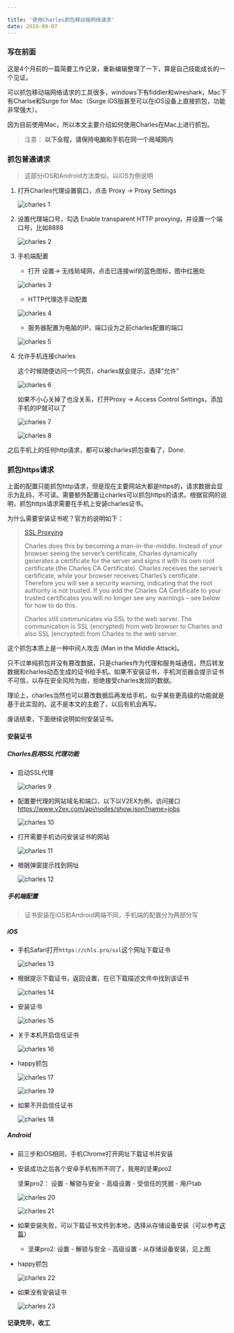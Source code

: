 ```yaml
---

title: '使用Charles抓包移动端网络请求'
date: 2019-09-07
---
```


### 写在前面

这是4个月前的一篇简要工作记录，重新编辑整理了一下，算是自己技能成长的一个见证。

可以抓包移动端网络请求的工具很多，windows下有fiddler和wireshark，Mac下有Charlse和Surge for Mac（Surge iOS版甚至可以在iOS设备上直接抓包，功能非常强大）。

因为目前使用Mac，所以本文主要介绍如何使用Charles在Mac上进行抓包。

> 注意： **以下全程，请保持电脑和手机在同一个局域网内**

### 抓包普通请求

> 这部分iOS和Android方法类似，以iOS为例说明

1. 打开Charles代理设置窗口，点击  Proxy -> Proxy Settings

   ![charles 1](../../src/images/charles-1.png)

   

2. 设置代理端口号，勾选 Enable transparent HTTP proxying，并设置一个端口号，比如8888

   ![charles 2](../../src/images/charles-2.png)

   

3. 手机端配置

   - 打开 设置-> 无线局域网，点击已连接wif的蓝色图标，图中红圈处

   ![charles 3](../../src/images/charles-3.jpeg)
  
   

   - HTTP代理选手动配置

   ![charles 4](../../src/images/charles-4.jpeg)

   

   

   - 服务器配置为电脑的IP，端口设为之前charles配置的端口

   ![charles 5](../../src/images/charles-5.jpeg)

   

4. 允许手机连接charles

   这个时候随便访问一个网页，charles就会提示，选择“允许”

   ![charles 6](../../src/images/charles-6.png)

   

   如果不小心关掉了也没关系，打开Proxy -> Access Control Settings，添加手机的IP就可以了

   ![charles 7](../../src/images/charles-7.png)

   ![charles 8](../../src/images/charles-8.png)



之后手机上的任何http请求，都可以被charles抓包查看了，Done.



### 抓包https请求

上面的配置只能抓包http请求，但是现在主要网站大都是https的，请求数据会显示为乱码，不可读。需要额外配置让charles可以抓包https的请求。根据官网的说明，抓包https请求需要在手机上安装charles证书。

为什么需要安装证书呢？官方的说明如下：

> [SSL Proxying](https://www.charlesproxy.com/documentation/proxying/ssl-proxying/)
>
> Charles does this by becoming a man-in-the-middle. Instead of your browser seeing the server’s certificate, Charles dynamically generates a certificate for the server and signs it with its own root certificate (the Charles CA Certificate). Charles receives the server’s certificate, while your browser receives Charles’s certificate. Therefore you will see a security warning, indicating that the root authority is not trusted. If you add the Charles CA Certificate to your trusted certificates you will no longer see any warnings – see below for how to do this.
>
> Charles still communicates via SSL to the web server. The communication is SSL (encrypted) from web browser to Charles and also SSL (encrypted) from Charles to the web server.
>
> 

这个抓包本质上是一种中间人攻击 (Man in the Middle Attack)。

只不过单纯抓包并没有篡改数据，只是charles作为代理和服务端通信，然后转发数据和charles动态生成的证书给手机。如果不安装证书，手机浏览器会提示证书不可信，以存在安全风险为由，拒绝接受charles发回的数据。

理论上，charles当然也可以篡改数据后再发给手机，似乎某些更高级的功能就是基于此实现的。这不是本文的主题了，以后有机会再写。

废话结束，下面继续说明如何安装证书。

#### 安装证书

##### Charles启用SSL代理功能

- 启动SSL代理

  ![charles 9](../../src/images/charles-9.png)

- 配置要代理的网站域名和端口，以下以V2EX为例，访问接口 https://www.v2ex.com/api/nodes/show.json?name=jobs

  ![charles 10](../../src/images/charles-10.png)

- 打开需要手机访问安装证书的网站

  ![charles 11](../../src/images/charles-11.png)

- 根据弹窗提示找到网址

  ![charles 12](../../src/images/charles-12.png)

##### 手机端配置

> 证书安装在iOS和Android两端不同，手机端的配置分为两部分写

##### iOS

- 手机Safari打开`https://chls.pro/ssl`这个网址下载证书

  ![charles 13](../../src/images/charles-13-ios-1.jpeg)

- 根据提示下载证书，返回设置，在已下载描述文件中找到该证书

  ![charles 14](../../src/images/charles-14-ios-2.jpeg)

- 安装证书

  ![charles 15](../../src/images/charles-15-ios-3.jpeg)

- 关于本机开启信任证书

  ![charles 16](../../src/images/charles-16-ios-4.jpeg)

- happy抓包

  ![charles 17](../../src/images/charles-17-ios-5.jpeg)

  ![charles 19](../../src/images/charles-19.png)

- 如果不开启信任证书

  ![charles 18](../../src/images/charles-18-ios-6.jpeg)

  

  

##### Android

- 前三步和iOS相同，手机Chrome打开网址下载证书并安装

- 安装成功之后各个安卓手机有所不同了，我用的坚果pro2

  坚果pro2： 设置 - 解锁与安全 - 高级设置 - 受信任的凭据 - 用户tab

  ![charles 20](../../src/images/charles-20-android-1.jpeg)

  

  ![charles 21](../../src/images/charles-21-android-2.jpeg)


- 如果安装失败，可以下载证书文件到本地，选择从存储设备安装（可以参考[这篇](https://cosmeapp.github.io/2017/09/26/install-charles-certificate-android/)）

  - 坚果pro2:    设置 - 解锁与安全 - 高级设置 - 从存储设备安装，见上图


- happy抓包

  ![charles 22](../../src/images/charles-22-android-3.jpeg)

- 如果没有安装证书

  ![charles 23](../../src/images/charles-23-android-4.jpeg)

  
#### 记录完毕，收工
